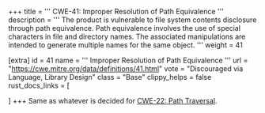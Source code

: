 +++
title = '''
CWE-41: Improper Resolution of Path Equivalence
'''
description	= '''
The product is vulnerable to file system contents disclosure through path equivalence. Path equivalence involves the use of special characters in file and directory names. The associated manipulations are intended to generate multiple names for the same object.
'''
weight = 41

[extra]
id = 41
name = '''
Improper Resolution of Path Equivalence
'''
url = "https://cwe.mitre.org/data/definitions/41.html"
vote = "Discouraged via Language, Library Design"
class = "Base"
clippy_helps = false
rust_docs_links = [

]
+++
Same as whatever is decided for [CWE-22: Path Traversal](/rust-are-we-secure-yet/cwes/cwe-22).
